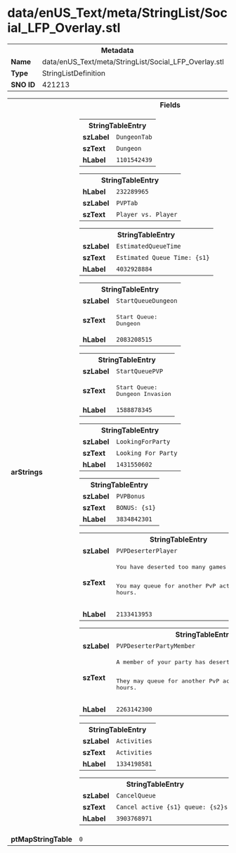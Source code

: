 <h1>data/enUS_Text/meta/StringList/Social_LFP_Overlay.stl</h1><table><tr><th colspan="100%">Metadata</th></tr><tr><td><b>Name</b></td><td>data/enUS_Text/meta/StringList/Social_LFP_Overlay.stl</td></tr><tr><td><b>Type</b></td><td>StringListDefinition</td></tr><tr><td><b>SNO ID</b></td><td>421213</td></tr></table>

<table><tr><th colspan="100%">Fields</th></tr><tr><td><b>arStrings</b></td><td><table><tr><th colspan="100%">StringTableEntry</th></tr><tr><td><b>szLabel</b></td><td><code>DungeonTab</code></td></tr><tr><td><b>szText</b></td><td><code>Dungeon</code></td></tr><tr><td><b>hLabel</b></td><td><code>1101542439</code></td></tr></table>


<table><tr><th colspan="100%">StringTableEntry</th></tr><tr><td><b>hLabel</b></td><td><code>232289965</code></td></tr><tr><td><b>szLabel</b></td><td><code>PVPTab</code></td></tr><tr><td><b>szText</b></td><td><code>Player vs. Player</code></td></tr></table>


<table><tr><th colspan="100%">StringTableEntry</th></tr><tr><td><b>szLabel</b></td><td><code>EstimatedQueueTime</code></td></tr><tr><td><b>szText</b></td><td><code>Estimated Queue Time: {s1}</code></td></tr><tr><td><b>hLabel</b></td><td><code>4032928884</code></td></tr></table>


<table><tr><th colspan="100%">StringTableEntry</th></tr><tr><td><b>szLabel</b></td><td><code>StartQueueDungeon</code></td></tr><tr><td><b>szText</b></td><td><pre>Start Queue:
Dungeon</pre></td></tr><tr><td><b>hLabel</b></td><td><code>2083208515</code></td></tr></table>


<table><tr><th colspan="100%">StringTableEntry</th></tr><tr><td><b>szLabel</b></td><td><code>StartQueuePVP</code></td></tr><tr><td><b>szText</b></td><td><pre>Start Queue:
Dungeon Invasion</pre></td></tr><tr><td><b>hLabel</b></td><td><code>1588878345</code></td></tr></table>


<table><tr><th colspan="100%">StringTableEntry</th></tr><tr><td><b>szLabel</b></td><td><code>LookingForParty</code></td></tr><tr><td><b>szText</b></td><td><code>Looking For Party</code></td></tr><tr><td><b>hLabel</b></td><td><code>1431550602</code></td></tr></table>


<table><tr><th colspan="100%">StringTableEntry</th></tr><tr><td><b>szLabel</b></td><td><code>PVPBonus</code></td></tr><tr><td><b>szText</b></td><td><code>BONUS: {s1}</code></td></tr><tr><td><b>hLabel</b></td><td><code>3834842301</code></td></tr></table>


<table><tr><th colspan="100%">StringTableEntry</th></tr><tr><td><b>szLabel</b></td><td><code>PVPDeserterPlayer</code></td></tr><tr><td><b>szText</b></td><td><pre>You have deserted too many games recently. 

You may queue for another PvP activity in {s1} hours.</pre></td></tr><tr><td><b>hLabel</b></td><td><code>2133413953</code></td></tr></table>


<table><tr><th colspan="100%">StringTableEntry</th></tr><tr><td><b>szLabel</b></td><td><code>PVPDeserterPartyMember</code></td></tr><tr><td><b>szText</b></td><td><pre>A member of your party has deserted too many games recently. 

They may queue for another PvP activity in {s1} hours.</pre></td></tr><tr><td><b>hLabel</b></td><td><code>2263142300</code></td></tr></table>


<table><tr><th colspan="100%">StringTableEntry</th></tr><tr><td><b>szLabel</b></td><td><code>Activities</code></td></tr><tr><td><b>szText</b></td><td><code>Activities</code></td></tr><tr><td><b>hLabel</b></td><td><code>1334198581</code></td></tr></table>


<table><tr><th colspan="100%">StringTableEntry</th></tr><tr><td><b>szLabel</b></td><td><code>CancelQueue</code></td></tr><tr><td><b>szText</b></td><td><code>Cancel active {s1} queue: {s2}s</code></td></tr><tr><td><b>hLabel</b></td><td><code>3903768971</code></td></tr></table>


</td></tr><tr><td><b>ptMapStringTable</b></td><td><code>0</code></td></tr></table>

